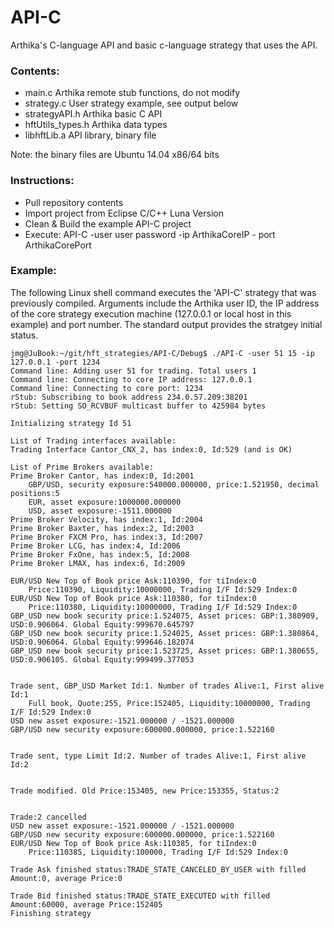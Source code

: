 # API-C
Arthika's C-language API and basic c-language strategy that uses the API.

### Contents:
- main.c 			Arthika remote stub functions, do not modify
- strategy.c 		User strategy example, see output below 
- strategyAPI.h 	Arthika basic C API
- hftUtils_types.h	Arthika data types
- libhftLib.a		API library, binary file

Note: the binary files are Ubuntu 14.04 x86/64 bits

### Instructions:
- Pull repository contents
- Import project from Eclipse C/C++ Luna Version
- Clean & Build the example API-C project
- Execute: API-C -user user password -ip ArthikaCoreIP - port ArthikaCorePort

### Example:
The following Linux shell command executes the 'API-C' strategy that was previously compiled.
Arguments include the Arthika user ID, the IP address of the core strategy execution machine (127.0.0.1 or local host in this example) and port number.
The standard output provides the stratgey initial status.
```
jmg@JuBook:~/git/hft_strategies/API-C/Debug$ ./API-C -user 51 15 -ip 127.0.0.1 -port 1234
Command line: Adding user 51 for trading. Total users 1
Command line: Connecting to core IP address: 127.0.0.1
Command line: Connecting to core port: 1234
rStub: Subscribing to book address 234.0.57.209:38201
rStub: Setting SO_RCVBUF multicast buffer to 425984 bytes

Initializing strategy Id 51

List of Trading interfaces available:
Trading Interface Cantor_CNX_2, has index:0, Id:529 (and is OK)

List of Prime Brokers available:
Prime Broker Cantor, has index:0, Id:2001
	GBP/USD, security exposure:540000.000000, price:1.521950, decimal positions:5
	EUR, asset exposure:1000000.000000
	USD, asset exposure:-1511.000000
Prime Broker Velocity, has index:1, Id:2004
Prime Broker Baxter, has index:2, Id:2003
Prime Broker FXCM Pro, has index:3, Id:2007
Prime Broker LCG, has index:4, Id:2006
Prime Broker FxOne, has index:5, Id:2008
Prime Broker LMAX, has index:6, Id:2009

EUR/USD New Top of Book price Ask:110390, for tiIndex:0
	Price:110390, Liquidity:10000000, Trading I/F Id:529 Index:0
EUR/USD New Top of Book price Ask:110380, for tiIndex:0
	Price:110380, Liquidity:10000000, Trading I/F Id:529 Index:0
GBP_USD new book security price:1.524075, Asset prices: GBP:1.380909, USD:0.906064. Global Equity:999670.645797
GBP_USD new book security price:1.524025, Asset prices: GBP:1.380864, USD:0.906064. Global Equity:999646.182074
GBP_USD new book security price:1.523725, Asset prices: GBP:1.380655, USD:0.906105. Global Equity:999499.377053


Trade sent, GBP_USD Market Id:1. Number of trades Alive:1, First alive Id:1
	Full book, Quote:255, Price:152405, Liquidity:10000000, Trading I/F Id:529 Index:0
USD new asset exposure:-1521.000000 / -1521.000000
GBP/USD new security exposure:600000.000000, price:1.522160


Trade sent, type Limit Id:2. Number of trades Alive:1, First alive Id:2


Trade modified. Old Price:153405, new Price:153355, Status:2


Trade:2 cancelled
USD new asset exposure:-1521.000000 / -1521.000000
GBP/USD new security exposure:600000.000000, price:1.522160
EUR/USD New Top of Book price Ask:110385, for tiIndex:0
	Price:110385, Liquidity:100000, Trading I/F Id:529 Index:0

Trade Ask finished status:TRADE_STATE_CANCELED_BY_USER with filled Amount:0, average Price:0

Trade Bid finished status:TRADE_STATE_EXECUTED with filled Amount:60000, average Price:152405
Finishing strategy

```
